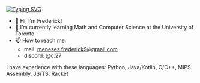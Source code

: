 [![Typing SVG](https://readme-typing-svg.demolab.com?font=Fira+Code&size=17&pause=1000&color=39F7B3&width=435&lines=Another+roof%2C+another+proof.+-+Paul+Erdos)](https://git.io/typing-svg)


* 👋 Hi, I’m Frederick!
* 🌱 I’m currently learning Math and Computer Science at the University of Toronto
* 📫 How to reach me:
  - mail: meneses.frederick9@gmail.com
  - discord: @c.27

I have experience with these languages: Python, Java/Kotlin, C/C++, MIPS Assembly, JS/TS, Racket

<!---
avinight/avinight is a ✨ special ✨ repository because its `README.md` (this file) appears on your GitHub profile.
You can click the Preview link to take a look at your changes.
--->
